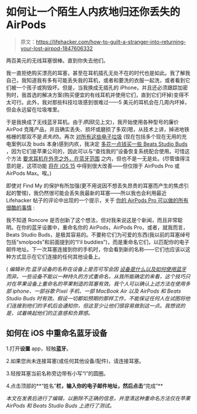 # 如何让一个陌生人内疚地归还你丢失的 AirPods

> 原文：<https://lifehacker.com/how-to-guilt-a-stranger-into-returning-your-lost-airpod-1847606332>

两百美元的无线耳塞很棒。直到你失去他们。

我一直拒绝购买漂亮的耳塞，甚至在耳机插孔无处不在的时代也是如此。我了解我自己，我知道我有多有可能丢失我的耳机，或者和要洗的衣服一起洗，或者看到它们被一个孩子或狗毁坏。但是，当我换成无插孔的 iPhone，并且还必须跟踪加密狗时，我首选的解决方案(购买便宜的有线耳机并使用它们，直到它们坏掉)变得不太可行。此外，我对那些科技垃圾感到很难过——5 美元的耳机会在几周内坏掉，但会永远留在垃圾堆里。

于是我换成了无线蓝牙耳机。由于*原因*(见上文)，我开始使用各种型号的廉价 AirPod 克隆产品，并且确实丢失、损坏或磨损了多双(嗯，从技术上讲，掉进地铁格栅的那双不是*丢失的*)。再次 [对所有这些电子垃圾](https://www.nytimes.com/wirecutter/blog/your-wireless-earbuds-are-trash-eventually/) (现在包括多个现在无用的充电案例以及 buds 本身)感到内疚，我决定 [多花一点钱买一些 Beats Studio Buds](https://lifehacker.com/7-of-the-best-lower-cost-tech-essentials-for-broke-coll-1847499638/slides/8) ，因为它们是苹果公司的，因此可以与“查找我的”设备恢复系统配合使用。可惜这个方法 [要求耳机在外壳之外，在蓝牙范围](https://lifehacker.com/21-clever-airpods-pro-settings-everyone-should-be-using-1847590845/slides/11) 之内，但也不是一无是处。(尽管值得注意的是，这项功能 [将在 iOS 15](https://9to5mac.com/2021/08/10/ios-15-to-link-airpods-with-your-apple-id-as-part-of-find-my-network/) 中得到很大改善——但仅限于 AirPods Pro 或 AirPods Max。唉。)

即使对 Find My 的保护有所加强(更不用说因不想丢失昂贵的耳塞而产生的焦虑引起的警惕)，我仍然很可能会丢失我最新的耳塞——所以我也会利用最近 Lifehacker 帖子的评论中出现的一个提示，关于 [你的 AirPods Pro 可以做的所有很酷的事情](https://lifehacker.com/21-clever-airpods-pro-settings-everyone-should-be-using-1847590845) :



我不知道 Roncore 是否创新了这个想法，但对我来说这是个新闻，而且非常聪明。在你的蓝牙设置中，重命名你的 AirPods，AirPods Pro，或者，就我而言，Beats Studio Buds，是极其容易的。不要称它们为可爱的东西(我以前的耳塞绰号包括“smolpods”和前面提到的“l'il buddies”)，而是重命名它们，以匹配你的电子邮件地址。下一次耳塞连接到你的手机时，你会看到新的名称——它们也应该以这种方式显示在它们连接的任何其他设备上。

( *编辑补充:*蓝牙设备的名称在设备上是否可写*会因 [设备是什么以及如何使用蓝牙](https://www.quora.com/Is-it-possible-to-rename-a-Bluetooth-device) 而异。一些设备不能以一种持久的方式重命名，从我所能确定的来看，这个技巧只对在苹果设备上重命名的苹果制造的耳塞有效。我个人可以确认上述方法在使用多部 iphone、一部谷歌 Pixel 手机、一部 MacBook Air 以及 AirPods 和 Beats Studio Buds 时有效。假设一切都如预期的那样工作，不能保证任何人在试图将他们连接到他们的手机后会通知你，但这至少让他们很容易做到这一点。我想说的是，试着唤起他们的正直感和负罪感。* 

## 如何在 iOS 中重命名蓝牙设备

1.打开**设置** app，轻触**蓝牙**。

2.如果您尚未连接耳塞(或任何其他设备/配件)，请连接耳塞。

3.轻按耳塞当前名称旁边带有小写“I”的圆圈。

4.点击顶部的**“姓名”**栏，输入你的电子邮件地址，然后点击**“完成”**

*本文在发表后进行了编辑，以删除不正确的信息，并澄清这种重命名方法仅在苹果 AirPods 和 Beats Studio Buds 上进行了测试。*